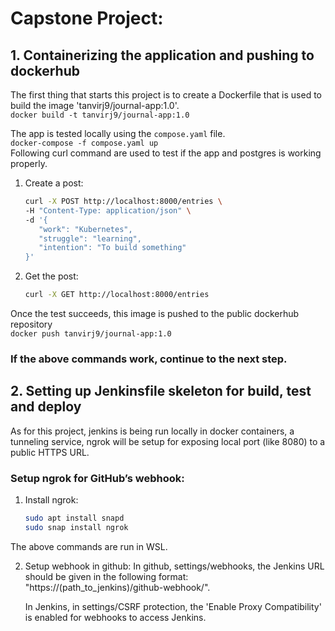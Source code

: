 # Capstone Project:

## 1. Containerizing the application and pushing to dockerhub
The first thing that starts this project is to create a Dockerfile that is used to build the image 'tanvirj9/journal-app:1.0'. <br>
`docker build -t tanvirj9/journal-app:1.0` <br>

The app is tested locally using the `compose.yaml` file. <br>
`docker-compose -f compose.yaml up` <br>
Following curl command are used to test if the app and postgres is working properly.
1. Create a post:  
   ```bash
   curl -X POST http://localhost:8000/entries \
   -H "Content-Type: application/json" \
   -d '{
      "work": "Kubernetes", 
      "struggle": "learning",
      "intention": "To build something" 
   }'

2. Get the post:
    ```bash
    curl -X GET http://localhost:8000/entries

Once the test succeeds, this image is pushed to the public dockerhub repository <br>
`docker push tanvirj9/journal-app:1.0` <br>
### If the above commands work, continue to the next step. 
   
## 2. Setting up Jenkinsfile skeleton for build, test and deploy
As for this project, jenkins is being run locally in docker containers, a tunneling service, ngrok will be setup for exposing local port (like 8080) to a public HTTPS URL.

### Setup ngrok for GitHub’s webhook:
1. Install ngrok:
   ```bash
   sudo apt install snapd
   sudo snap install ngrok

The above commands are run in WSL.

2. Setup webhook in github:
   In github, settings/webhooks, the Jenkins URL should be given in the following format: "https://(path_to_jenkins)/github-webhook/".

   In Jenkins, in settings/CSRF protection, the 'Enable Proxy Compatibility' is enabled for webhooks to access Jenkins.

